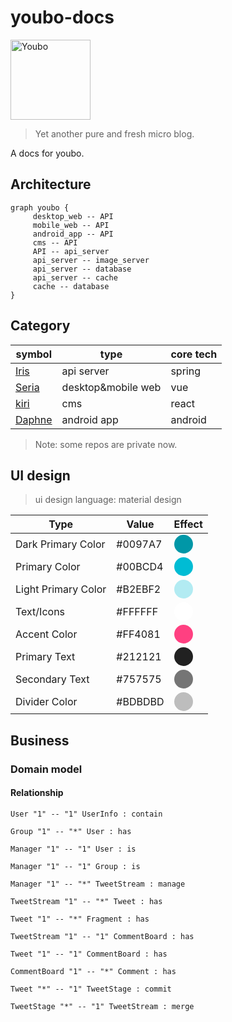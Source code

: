 # youbo-docs

<img src="https://github.com/happylrd/youbo-cms/blob/master/kiri/src/common/image/logo.png" width="128" style="max-width:100%;" alt="Youbo">

> Yet another pure and fresh micro blog.

A docs for youbo.

## Architecture

```viz
graph youbo {
     desktop_web -- API
     mobile_web -- API
     android_app -- API
     cms -- API
     API -- api_server
     api_server -- image_server
     api_server -- database
     api_server -- cache
     cache -- database
}
```

## Category

symbol | type | core tech
------ | ---- | ---
[Iris](https://github.com/happylrd/youbo-api)   | api server | spring
[Seria](https://github.com/happylrd/youbo-desktop)  | desktop&mobile web | vue
[kiri](https://github.com/happylrd/youbo-cms)   | cms | react
[Daphne](https://github.com/happylrd/youbo-android) | android app | android

> Note: some repos are private now.

## UI design

> ui design language: material design

Type                 | Value    | Effect
----                 | -----    | ------
Dark Primary Color   | #0097A7  | <div style="width:30px;height:30px;border-radius:50%;background-color:#0097A7"></div>
Primary Color        | #00BCD4  | <div style="width:30px;height:30px;border-radius:50%;background-color:#00BCD4"></div>
Light Primary Color  | #B2EBF2  | <div style="width:30px;height:30px;border-radius:50%;background-color:#B2EBF2"></div>
Text/Icons           | #FFFFFF  | <div style="width:30px;height:30px;border-radius:50%;background-color:#FFFFFF"></div>
Accent Color         | #FF4081  | <div style="width:30px;height:30px;border-radius:50%;background-color:#FF4081"></div>
Primary Text         | #212121  | <div style="width:30px;height:30px;border-radius:50%;background-color:#212121"></div>
Secondary Text       | #757575  | <div style="width:30px;height:30px;border-radius:50%;background-color:#757575"></div>
Divider Color        | #BDBDBD  | <div style="width:30px;height:30px;border-radius:50%;background-color:#BDBDBD"></div>


## Business

### Domain model

#### Relationship

```puml
User "1" -- "1" UserInfo : contain

Group "1" -- "*" User : has

Manager "1" -- "1" User : is

Manager "1" -- "1" Group : is

Manager "1" -- "*" TweetStream : manage

TweetStream "1" -- "*" Tweet : has

Tweet "1" -- "*" Fragment : has

TweetStream "1" -- "1" CommentBoard : has

Tweet "1" -- "1" CommentBoard : has

CommentBoard "1" -- "*" Comment : has

Tweet "*" -- "1" TweetStage : commit

TweetStage "*" -- "1" TweetStream : merge
```
